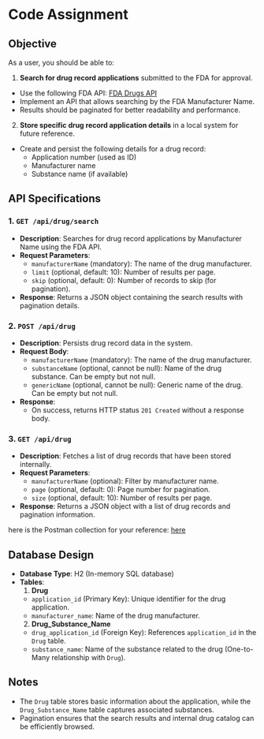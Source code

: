 # Code Assignment

## Objective
As a user, you should be able to:
1. **Search for drug record applications** submitted to the FDA for approval.
  - Use the following FDA API: [FDA Drugs API](https://open.fda.gov/apis/drug/drugsfda/how-to-use-the-endpoint/)
  - Implement an API that allows searching by the FDA Manufacturer Name.
  - Results should be paginated for better readability and performance.

2. **Store specific drug record application details** in a local system for future reference.
  - Create and persist the following details for a drug record:
    - Application number (used as ID)
    - Manufacturer name
    - Substance name (if available)

## API Specifications

### 1. `GET /api/drug/search`
- **Description**: Searches for drug record applications by Manufacturer Name using the FDA API.
- **Request Parameters**:
  - `manufacturerName` (mandatory): The name of the drug manufacturer.
  - `limit` (optional, default: 10): Number of results per page.
  - `skip` (optional, default: 0): Number of records to skip (for pagination).
- **Response**: Returns a JSON object containing the search results with pagination details.

### 2. `POST /api/drug`
- **Description**: Persists drug record data in the system.
- **Request Body**:
  - `manufacturerName` (mandatory): The name of the drug manufacturer.
  - `substanceName` (optional, cannot be null): Name of the drug substance. Can be empty but not null.
  - `genericName` (optional, cannot be null): Generic name of the drug. Can be empty but not null.
- **Response**:
  - On success, returns HTTP status `201 Created` without a response body.

### 3. `GET /api/drug`
- **Description**: Fetches a list of drug records that have been stored internally.
- **Request Parameters**:
  - `manufacturerName` (optional): Filter by manufacturer name.
  - `page` (optional, default: 0): Page number for pagination.
  - `size` (optional, default: 10): Number of results per page.
- **Response**: Returns a JSON object with a list of drug records and pagination information.

here is the Postman collection for your reference: [here](Spring-Boot-code-assignment.postman_collection.json) 

## Database Design

- **Database Type**: H2 (In-memory SQL database)
- **Tables**:
  1. **Drug**
    - `application_id` (Primary Key): Unique identifier for the drug application.
    - `manufacturer_name`: Name of the drug manufacturer.
  2. **Drug_Substance_Name**
    - `drug_application_id` (Foreign Key): References `application_id` in the `Drug` table.
    - `substance_name`: Name of the substance related to the drug (One-to-Many relationship with `Drug`).

## Notes
- The `Drug` table stores basic information about the application, while the `Drug_Substance_Name` table captures associated substances.
- Pagination ensures that the search results and internal drug catalog can be efficiently browsed.
